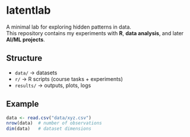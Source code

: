 # latentlab

A minimal lab for exploring hidden patterns in data.  
This repository contains my experiments with **R**, **data analysis**, and later **AI/ML projects**.

## Structure
- `data/` → datasets  
- `r/` → R scripts (course tasks + experiments)  
- `results/` → outputs, plots, logs  

## Example
```r
data <- read.csv("data/xyz.csv")
nrow(data)  # number of observations
dim(data)   # dataset dimensions